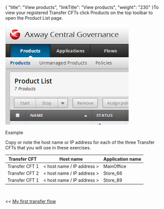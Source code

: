 {
    "title": "View products",
    "linkTitle": "View products",
    "weight": "230"
}To view your registered Transfer CFTs click Products on the top toolbar to open the Product List page.



![](product_list_cg.png)



Example



Copy or note the host name or IP address for each of the three Transfer CFTs that you will use in these exercises.



<table data-cellspacing="0">

<thead>

<tr class="header">

<th>Transfer CFT </th>

<th>Host name</th>

<th>Application name</th>

</tr>

</thead>

<tbody>

<tr class="odd">

<td><span>Transfer CFT</span> 1</td>

<td>&lt; host name / IP address &gt;</td>

<td>MainOffice</td>

</tr>

<tr class="even">

<td><span>Transfer CFT</span> 2</td>

<td>&lt; host name / IP address &gt;</td>

<td>Store_66</td>

</tr>

<tr class="odd">

<td><span>Transfer CFT</span> 1</td>

<td>&lt; host name / IP address &gt;</td>

<td>Store_89</td>

</tr>

</tbody>

</table>



 



&lt;&lt; [My first transfer flow](../../)

